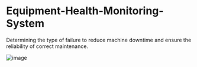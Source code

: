 # Equipment-Health-Monitoring-System
Determining  the type of failure to reduce machine downtime and ensure the reliability of correct maintenance.

![image](https://github.com/Vijay-glitch495/Equipment-Health-Monitoring-System/assets/108282191/0ef3bea5-4e99-4184-9f19-4a32652dd4ab)

